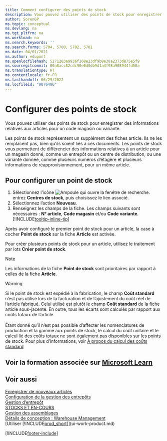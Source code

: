 ```yaml
---
title: Comment configurer des points de stock
description: Vous pouvez utiliser des points de stock pour enregistrer des informations relatives à vos articles pour un code magasin ou variante donné.
author: SorenGP
ms.topic: conceptual
ms.devlang: na
ms.tgt_pltfrm: na
ms.workload: na
ms.search.keywords: ''
ms.search.forms: 5704, 5700, 5702, 5701
ms.date: 04/01/2021
ms.author: edupont
ms.openlocfilehash: 5271203a9936f268e23df9b8e38a2373d875e5f9
ms.sourcegitcommit: 00a8acc82cdc90e0d0db9d1a4f98a908944fd50a
ms.translationtype: HT
ms.contentlocale: fr-FR
ms.lasthandoff: 06/29/2022
ms.locfileid: "9076486"
---
```

# <a name="set-up-stockkeeping-units"></a>Configurer des points de stock

Vous pouvez utiliser des points de stock pour enregistrer des informations relatives aux articles pour un code magasin ou variante.  

Les points de stock représentent un supplément des fiches article. Ils ne les remplacent pas, bien qu’ils soient liés à ces documents. Les points de stock vous permettent de différencier des informations relatives à un article pour un magasin donné, comme un entrepôt ou un centre de distribution, ou une variante donnée, comme plusieurs numéros d’étagère et plusieurs informations de réapprovisionnement, pour un même article.  

## <a name="to-set-up-a-stockkeeping-unit"></a>Pour configurer un point de stock  

1.  Sélectionnez l’icône ![Ampoule qui ouvre la fenêtre de recherche.](media/ui-search/search_small.png "Dites-moi ce que vous voulez faire") entrez **Centres de stock**, puis choisissez le lien associé.  
2.  Sélectionnez l’action **Nouveau**.  
3.  Renseignez les champs de la fiche. Les champs suivants sont nécessaires : **N° article**, **Code magasin** et/ou **Code variante**. [!INCLUDE[tooltip-inline-tip](includes/tooltip-inline-tip_md.md)]  

Après avoir configuré le premier point de stock pour un article, la case à cocher **Point de stock** sur la fiche **Article** est activée.  

Pour créer plusieurs points de stock pour un article, utilisez le traitement par lots **Créer point de stock**.  

> [!NOTE]  
>  Les informations de la fiche **Point de stock** sont prioritaires par rapport à celles de la fiche **Article**.

> [!Warning]
> Si le point de stock est expédié à la fabrication, le champ **Coût standard** n’est pas utilisé lors de la facturation et de l’ajustement du coût réel de l’article fabriqué. Celui utilisé est plutôt le champ **Coût standard** de la fiche article sous-jacente. En outre, tous les écarts sont calculés par rapport aux coûts totaux de l’article.<br /><br />
> Étant donné qu’il n’est pas possible d’affecter les nomenclatures de production et la gamme aux points de stock, le calcul du coût unitaire et le calcul lié des coûts totaux ne sont également pas disponibles sur les points de stock. Pour plus d’informations, voir [À propos du calcul des coûts standard](finance-about-calculating-standard-cost.md)

## <a name="see-related-training-at-microsoft-learn"></a>Voir la formation associée sur [Microsoft Learn](/learn/modules/control-inventory-multiple-locations/)

## <a name="see-also"></a>Voir aussi

[Enregistrer de nouveaux articles](inventory-how-register-new-items.md)  
[Configuration de la gestion des entrepôts](warehouse-setup-warehouse.md)  
[Gestion d’entrepôt](warehouse-manage-warehouse.md)  
[STOCKS ET EN-COURS](inventory-manage-inventory.md)  
[Gestion des assemblages](assembly-assemble-items.md)    
[Détails de conception : Warehouse Management](design-details-warehouse-management.md)  
[Utiliser [!INCLUDE[prod_short](includes/prod_short.md)]](ui-work-product.md)  


[!INCLUDE[footer-include](includes/footer-banner.md)]
